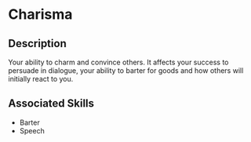 # Charisma

## Description

Your ability to charm and convince others. It affects your success to persuade in dialogue, your ability to barter for goods and how others will initially react to you.

## Associated Skills

- Barter
- Speech